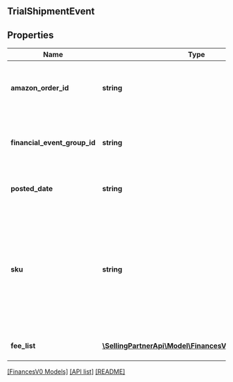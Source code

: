 ## TrialShipmentEvent

## Properties

Name | Type | Description | Notes
------------ | ------------- | ------------- | -------------
**amazon_order_id** | **string** | An Amazon-defined identifier for an order. | [optional]
**financial_event_group_id** | **string** | The identifier of the financial event group. | [optional]
**posted_date** | **string** | A date string in ISO 8601 format. | [optional]
**sku** | **string** | The seller SKU of the item. The seller SKU is qualified by the seller's seller ID, which is included with every call to the Selling Partner API. | [optional]
**fee_list** | [**\SellingPartnerApi\Model\FinancesV0\FeeComponent[]**](FeeComponent.md) | A list of fee component information. | [optional]

[[FinancesV0 Models]](../) [[API list]](../../Api) [[README]](../../../README.md)
